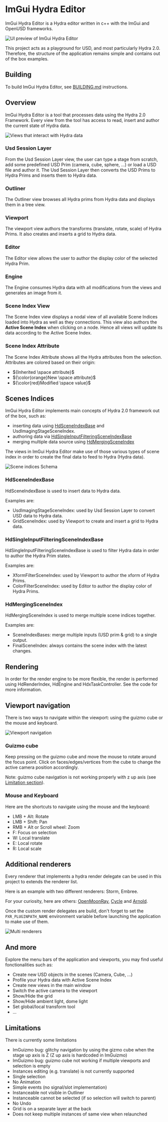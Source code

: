 # ImGui Hydra Editor

ImGui Hydra Editor is a Hydra editor written in c++ with the ImGui and OpenUSD frameworks.

![UI preview of ImGui Hydra Editor](resources/preview_app.png)

This project acts as a playground for USD, and most particularly Hydra 2.0. Therefore, the structure of the application remains simple and contains out of the box examples.

## Building

To build ImGui Hydra Editor, see [BUILDING.md](BUILDING.md) instructions.

## Overview

ImGui Hydra Editor is a tool that processes data using the Hydra 2.0 Framework. Every view from the tool has access to read, insert and author the current state
of Hydra data.

![Views that interact with Hydra data](resources/hydra_data_preview.png)

### Usd Session Layer

From the Usd Session Layer view, the user can type a stage from scratch, add some predefined USD Prim (camera, cube, sphere, ...) or load a USD file and author it. The Usd Session Layer then converts the USD Prims to Hydra Prims and inserts them to Hydra data.

### Outliner

The Outliner view browses all Hydra prims from Hydra data and displays them in a tree view.

### Viewport

The viewport view authors the transforms (translate, rotate, scale) of Hydra Prims. It also creates and inserts a grid to Hydra data.

### Editor

The Editor view allows the user to author the display color of the selected Hydra Prim.

### Engine

The Engine consumes Hydra data with all modifications from the views and generates an image from it.

### Scene Index View

The Scene Index view displays a nodal view of all available Scene Indices loaded into Hydra as well as they connections. This view also authors the **Active Scene Index** when clicking on a node. Hence all views will update its data according to the Active Scene Index.

### Scene Index Attribute

The Scene Index Attribute shows all the Hydra attributes from the selection. Attributes are colored based on their origin:

- ${Inherited \space attribute}$
- ${\color{orange}New \space attribute}$
- ${\color{red}Modified \space value}$

## Scenes Indices

ImGui Hydra Editor implements main concepts of Hydra 2.0 framework out of the box, such as:
* inserting data using [HdSceneIndexBase](https://openusd.org/release/api/class_hd_scene_index_base.html) and UsdImagingStageSceneIndex.
* authoring data via [HdSingleInputFilteringSceneIndexBase](https://openusd.org/release/api/class_hd_single_input_filtering_scene_index_base.html)
* merging multiple data source using [HdMergingSceneIndex](https://openusd.org/release/api/class_hd_merging_scene_index.html)


The views in ImGui Hydra Editor make use of those various types of scene index in order to create the final data to feed to Hydra (Hydra data).

![Scene indices Schema](resources/scene_indices_preview.png)

### HdSceneIndexBase

HdSceneIndexBase is used to insert data to Hydra data.

Examples are:
* UsdImagingStageSceneIndex: used by Usd Session Layer to convert USD data to Hydra data.
* GridSceneIndex: used by Viewport to create and insert a grid to Hydra data.

### HdSingleInputFilteringSceneIndexBase

HdSingleInputFilteringSceneIndexBase is used to filter Hydra data in order to author the Hydra Prim states.

Examples are:
* XformFilterSceneIndex: used by Viewport to author the xform of Hydra Prims.
* ColorFilterSceneIndex: used by Editor to author the display color of Hydra Prims.

### HdMergingSceneIndex

HdMergingSceneIndex is used to merge multiple scene indices together.

Examples are:
* SceneIndexBases: merge multiple inputs (USD prim & grid) to a single output.
* FinalSceneIndex: always contains the scene index with the latest changes.

## Rendering

In order for the render engine to be more flexible, the render is performed using HdRenderIndex, HdEngine and HdxTaskController. See the code for more information.

## Viewport navigation

There is two ways to navigate within the viewport: using the guizmo cube or the mouse and keyboard.

![Viewport navigation](resources/viewport_navigation.gif)

### Guizmo cube

Keep pressing on the guizmo cube and move the mouse to rotate around the focus point. Click on faces/edges/vertices from the cube to change the active camera position accordingly.

Note: guizmo cube navigation is not working properly with z up axis (see [Limitation section](#limitations)).

### Mouse and Keyboard

Here are the shortcuts to navigate using the mouse and the keyboard:
* LMB + Alt: Rotate
* LMB + Shift: Pan
* RMB + Alt or Scroll wheel: Zoom
* F: Focus on selection
* W: Local translate
* E: Local rotate
* R: Local scale

## Additional renderers

Every renderer that implements a hydra render delegate can be used in this project to extends the renderer list.

Here is an example with two different renderers: Storm, Embree.

For your curiosity, here are others: [OpenMoonRay](https://docs.openmoonray.org), [Cycle](https://github.com/blender/cycles) and [Arnold](https://github.com/Autodesk/arnold-usd).

Once the custom render delegates are build, don't forget to set the `PXR_PLUGINPATH_NAME` environment variable before launching the application to make use of them.

![Multi renderers](resources/dual_viewports.png)

## And more

Explore the menu bars of the application and viewports, you may find useful fonctionalities such as:
* Create new USD objects in the scenes (Camera, Cube, ...)
* Profile your Hydra data with Active Scene Index
* Create new views in the main window
* Switch the active camera to the viewport
* Show/Hide the grid
* Show/Hide ambient light, dome light
* Set global/local transform tool
* ...

## Limitations

There is currently some limitations

* ImGuizmo bug: glitchy navigation by using the gizmo cube when the stage up axis is Z (Z up axis is hardcoded in ImGuizmo)
* ImGuizmo bug: guizmo cube not working if multiple viewports and selection is empty
* Instances editing (e.g. translate) is not currently supported
* Single selection
* No Animation
* Simple events (no signal/slot implementation)
* Instanceable not visible in Outliner
* Instanceable cannot be selected (if so selection will switch to parent)
* No Undo
* Grid is on a separate layer at the back
* Does not keep multiple instances of same view when relaunched